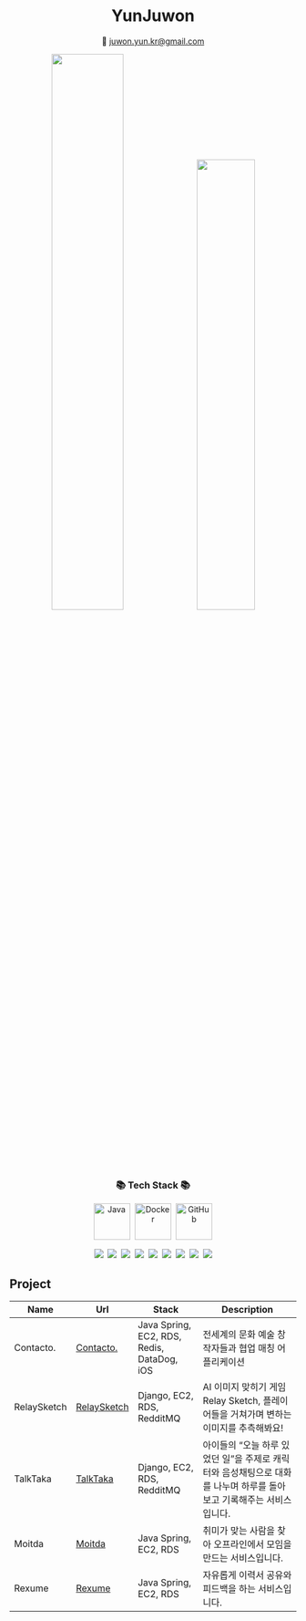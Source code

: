 <div align="center">
  <h1>YunJuwon</h1>
  <p>📩 <a href="mailto:juwon.yun.kr@gmail.com">juwon.yun.kr@gmail.com</a></p>
</div>


<div align="center">
    <img src="https://github-readme-stats.vercel.app/api?username=yunjuwon0825&show_icons=true&theme=transparent" style="width: 50%;" />
    <img src="https://github-readme-stats.vercel.app/api/top-langs/?username=yunjuwon0825&layout=compact" style="width: 45%;" />
</div>


<div align="center">
  <h3 align="center">📚 Tech Stack 📚</h3>
  <div style="display: flex; justify-content: center; flex-wrap: wrap; gap: 8px; margin-bottom: 16px;">
    <img src="https://techstack-generator.vercel.app/java-icon.svg" alt="Java" width="64" height="64" />
    <img src="https://techstack-generator.vercel.app/docker-icon.svg" alt="Docker" width="64" height="64" />
    <img src="https://techstack-generator.vercel.app/github-icon.svg" alt="GitHub" width="64" height="64" />
  </div>

  <p align="center">
    <img src="https://img.shields.io/badge/Python-3776AB?style=flat-square&logo=python&logoColor=white" />&nbsp;
    <img src="https://img.shields.io/badge/Spring Boot-6DB33F?style=flat-square&logo=spring-boot&logoColor=white" />&nbsp;
    <img src="https://img.shields.io/badge/Redis-DC382D?style=flat-square&logo=redis&logoColor=white" />&nbsp;
    <img src="https://img.shields.io/badge/GitHub-181717?style=flat-square&logo=github&logoColor=white" />&nbsp;
    <img src="https://img.shields.io/badge/GitHub Actions-2088FF?style=flat-square&logo=github-actions&logoColor=white" />&nbsp;
    <img src="https://img.shields.io/badge/Amazon EC2-FF9900?style=flat-square&logo=amazon-ec2&logoColor=white" />&nbsp;
    <img src="https://img.shields.io/badge/Amazon RDS-527FFF?style=flat-square&logo=amazon-rds&logoColor=white" />&nbsp;
    <img src="https://img.shields.io/badge/Amazon S3-569A31?style=flat-square&logo=amazon-s3&logoColor=white" />&nbsp;
    <img src="https://img.shields.io/badge/Amazon Route 53-232F3E?style=flat-square&logo=amazon-route53&logoColor=white" />
  </p>
</div>

## Project
| Name       | Url                                         | Stack                          | Description                                                                 |
|------------|---------------------------------------------|--------------------------------|-----------------------------------------------------------------------------|
| Contacto.    | [Contacto.](https://github.com/wakawaka-CONTACTO) | Java Spring, EC2, RDS, Redis, DataDog, iOS         | 전세계의 문화 예술 창작자들과 협업 매칭 어플리케이션 |
| RelaySketch    | [RelaySketch](https://github.com/2023-Summer-Bootcamp-Team-B/RelaySketch) | Django, EC2, RDS, RedditMQ         | AI 이미지 맞히기 게임 Relay Sketch, 플레이어들을 거쳐가며 변하는 이미지를 추측해봐요! |
| TalkTaka | [TalkTaka](https://github.com/Team-TalkTaka) | Django, EC2, RDS, RedditMQ | 아이들의 “오늘 하루 있었던 일”을 주제로 캐릭터와 음성채팅으로 대화를 나누며 하루를 돌아보고 기록해주는 서비스입니다. |
| Moitda    | [Moitda](https://github.com/2024-Team-Techeer-Salon) | Java Spring, EC2, RDS         | 취미가 맞는 사람을 찾아 오프라인에서 모임을 만드는 서비스입니다.  |
| Rexume    | [Rexume](https://github.com/ReXume/techeer-resume) | Java Spring, EC2, RDS         | 자유롭게 이력서 공유와 피드백을 하는 서비스입니다.  |




